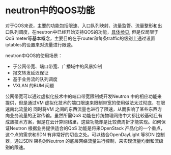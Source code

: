 # neutron中的QOS功能

对于QOS来说，主要的功能包括限速、入口队列映射、流量监管、流量整形和出口队列调度，在neutron中已经开始支持QOS的功能，[具体参见](https://wiki.openstack.org/wiki/Neutron/Metering/Bandwidth),
但是仅局限于QoS meter等基本概念，主要目的在于router和每条traffic的级别上通过设置iptables的设置来对流量进行限速。


neutron中QOS的使用场景：

- 于公网带宽、端口带宽、广播域中的风暴抑制
- 报文转发延迟保证
- 基于业务流的队列调度
- VXLAN 的BUM 问题



公网带宽可以通过虚拟化技术中的端口带宽限制或开发Neutron 中的相应功能来提供，但是通过VM 虚拟化技术的端口限速来限制带宽的使用做法太过彻底，在限速南北流量的
同时将VM 之间的东西流量也进行了限速，从而影响了某些东西方向业务流量的正常传输。虽然所需QoS 功能在传统物理网络中大都比较基础且有成熟技术方案，但是在云计算网络里，这些功能却是比较费周折才能实现。如何保证Neutron 根据业务提供适合的QoS 功能是将来OpenStack 产品化的一个重点，
这个点的需求和SDN 有非常好的切合之处。可以结合OpenDayLight 等SDN 控制器，通过SDN 架构对Neutron 的底层网络流量进行控制，来实现流量均衡和流级别的限速。






